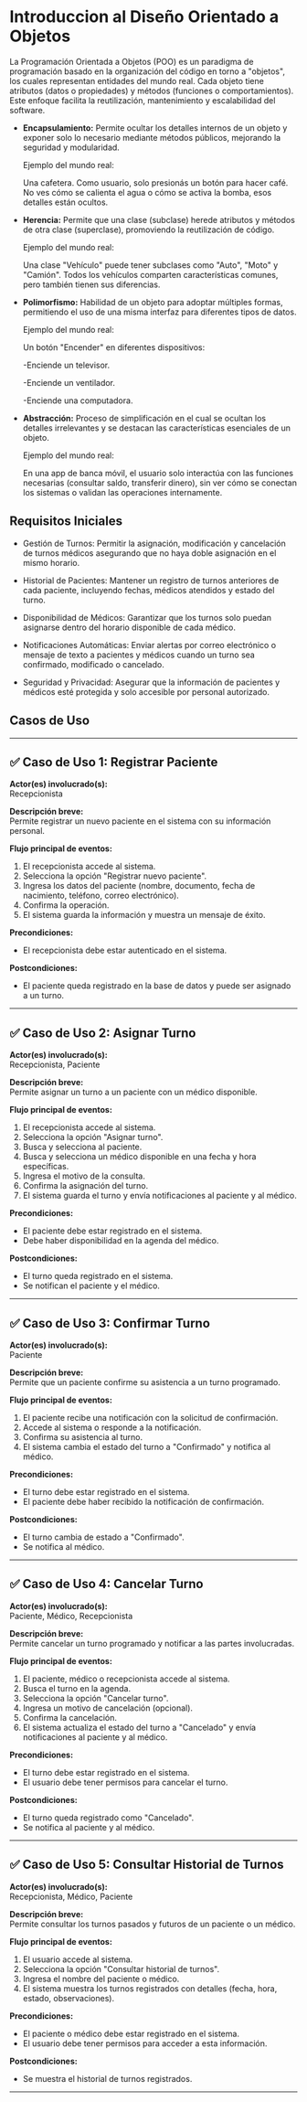 # Introduccion al Diseño Orientado a Objetos

La Programación Orientada a Objetos (POO) es un paradigma de programación basado en la organización del código en torno a "objetos", los cuales representan entidades del mundo real. Cada objeto tiene atributos (datos o propiedades) y métodos (funciones o comportamientos). Este enfoque facilita la reutilización, mantenimiento y escalabilidad del software.


* **Encapsulamiento:**
  Permite ocultar los detalles internos de un objeto y exponer solo lo necesario mediante métodos públicos, mejorando la seguridad y modularidad.

  Ejemplo del mundo real:
  
    Una cafetera. Como usuario, solo presionás un botón para hacer café. No ves cómo se calienta el agua o cómo se activa la bomba, esos detalles están ocultos.

* **Herencia:**
  Permite que una clase (subclase) herede atributos y métodos de otra clase (superclase), promoviendo la reutilización de código.

  Ejemplo del mundo real:
  
    Una clase "Vehículo" puede tener subclases como "Auto", "Moto" y "Camión". Todos los vehículos comparten características comunes, pero también tienen sus diferencias.

* **Polimorfismo:**
  Habilidad de un objeto para adoptar múltiples formas, permitiendo el uso de una misma interfaz para diferentes tipos de datos.

  Ejemplo del mundo real:
  
    Un botón "Encender" en diferentes dispositivos:

     -Enciende un televisor.

     -Enciende un ventilador.

     -Enciende una computadora.

* **Abstracción:**
  Proceso de simplificación en el cual se ocultan los detalles irrelevantes y se destacan las características esenciales de un objeto.
  
  Ejemplo del mundo real:
  
    En una app de banca móvil, el usuario solo interactúa con las funciones necesarias (consultar saldo, transferir dinero), sin ver cómo se conectan los sistemas o validan las operaciones internamente.

## Requisitos Iniciales



 * Gestión de Turnos: Permitir la asignación, modificación y cancelación de turnos médicos asegurando que no haya doble asignación en el mismo horario.

* Historial de Pacientes: Mantener un registro de turnos anteriores de cada paciente, incluyendo fechas, médicos atendidos y estado del turno.

* Disponibilidad de Médicos: Garantizar que los turnos solo puedan asignarse dentro del horario disponible de cada médico.

* Notificaciones Automáticas: Enviar alertas por correo electrónico o mensaje de texto a pacientes y médicos cuando un turno sea confirmado, modificado o cancelado.

* Seguridad y Privacidad: Asegurar que la información de pacientes y médicos esté protegida y solo accesible por personal autorizado.

## Casos de Uso


---

## ✅ Caso de Uso 1: Registrar Paciente

**Actor(es) involucrado(s):**  
Recepcionista

**Descripción breve:**  
Permite registrar un nuevo paciente en el sistema con su información personal.

**Flujo principal de eventos:**
1. El recepcionista accede al sistema.
2. Selecciona la opción "Registrar nuevo paciente".
3. Ingresa los datos del paciente (nombre, documento, fecha de nacimiento, teléfono, correo electrónico).
4. Confirma la operación.
5. El sistema guarda la información y muestra un mensaje de éxito.

**Precondiciones:**
- El recepcionista debe estar autenticado en el sistema.

**Postcondiciones:**
- El paciente queda registrado en la base de datos y puede ser asignado a un turno.

---

## ✅ Caso de Uso 2: Asignar Turno

**Actor(es) involucrado(s):**  
Recepcionista, Paciente

**Descripción breve:**  
Permite asignar un turno a un paciente con un médico disponible.

**Flujo principal de eventos:**
1. El recepcionista accede al sistema.
2. Selecciona la opción "Asignar turno".
3. Busca y selecciona al paciente.
4. Busca y selecciona un médico disponible en una fecha y hora específicas.
5. Ingresa el motivo de la consulta.
6. Confirma la asignación del turno.
7. El sistema guarda el turno y envía notificaciones al paciente y al médico.

**Precondiciones:**
- El paciente debe estar registrado en el sistema.
- Debe haber disponibilidad en la agenda del médico.

**Postcondiciones:**
- El turno queda registrado en el sistema.
- Se notifican el paciente y el médico.

---

## ✅ Caso de Uso 3: Confirmar Turno

**Actor(es) involucrado(s):**  
Paciente

**Descripción breve:**  
Permite que un paciente confirme su asistencia a un turno programado.

**Flujo principal de eventos:**
1. El paciente recibe una notificación con la solicitud de confirmación.
2. Accede al sistema o responde a la notificación.
3. Confirma su asistencia al turno.
4. El sistema cambia el estado del turno a "Confirmado" y notifica al médico.

**Precondiciones:**
- El turno debe estar registrado en el sistema.
- El paciente debe haber recibido la notificación de confirmación.

**Postcondiciones:**
- El turno cambia de estado a "Confirmado".
- Se notifica al médico.

---

## ✅ Caso de Uso 4: Cancelar Turno

**Actor(es) involucrado(s):**  
Paciente, Médico, Recepcionista

**Descripción breve:**  
Permite cancelar un turno programado y notificar a las partes involucradas.

**Flujo principal de eventos:**
1. El paciente, médico o recepcionista accede al sistema.
2. Busca el turno en la agenda.
3. Selecciona la opción "Cancelar turno".
4. Ingresa un motivo de cancelación (opcional).
5. Confirma la cancelación.
6. El sistema actualiza el estado del turno a "Cancelado" y envía notificaciones al paciente y al médico.

**Precondiciones:**
- El turno debe estar registrado en el sistema.
- El usuario debe tener permisos para cancelar el turno.

**Postcondiciones:**
- El turno queda registrado como "Cancelado".
- Se notifica al paciente y al médico.

---

## ✅ Caso de Uso 5: Consultar Historial de Turnos

**Actor(es) involucrado(s):**  
Recepcionista, Médico, Paciente

**Descripción breve:**  
Permite consultar los turnos pasados y futuros de un paciente o un médico.

**Flujo principal de eventos:**
1. El usuario accede al sistema.
2. Selecciona la opción "Consultar historial de turnos".
3. Ingresa el nombre del paciente o médico.
4. El sistema muestra los turnos registrados con detalles (fecha, hora, estado, observaciones).

**Precondiciones:**
- El paciente o médico debe estar registrado en el sistema.
- El usuario debe tener permisos para acceder a esta información.

**Postcondiciones:**
- Se muestra el historial de turnos registrados.

---





